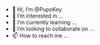 - 👋 Hi, I’m @PupoKey
- 👀 I’m interested in ...
- 🌱 I’m currently learning ...
- 💞️ I’m looking to collaborate on ...
- 📫 How to reach me ...

<!---
PupoKey/PupoKey is a ✨ special ✨ repository because its `README.md` (this file) appears on your GitHub profile.
You can click the Preview link to take a look at your changes.
--->
